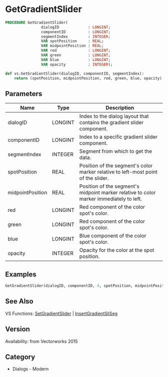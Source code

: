 # GetGradientSlider

```pascal
PROCEDURE GetGradientSlider(
				dialogID             : LONGINT;
				componentID          : LONGINT;
				segmentIndex         : INTEGER;
				VAR spotPosition     : REAL;
				VAR midpointPosition : REAL;
				VAR red              : LONGINT;
				VAR green            : LONGINT;
				VAR blue             : LONGINT;
				VAR opacity          : INTEGER);
```

```python
def vs.GetGradientSlider(dialogID, componentID, segmentIndex):
    return (spotPosition, midpointPosition, red, green, blue, opacity)
```

## Parameters
|Name|Type|Description|
|---|---|---|
|dialogID|LONGINT|Index to the dialog layout that contains the gradient slider component.|
|componentID|LONGINT|Index to a specific gradient slider component.|
|segmentIndex|INTEGER|Segment from which to get the data.|
|spotPosition|REAL|Position of the segment's color marker relative to left-most point of the slider.|
|midpointPosition|REAL|Position of the segment's midpoint marker relative to color marker immediately to left.|
|red|LONGINT|Red component of the color spot's color.|
|green|LONGINT|Red component of the color spot's color.|
|blue|LONGINT|Blue component of the color spot's color.|
|opacity|INTEGER|Opacity for the color at the spot position.|

## Examples
```python
GetGradientSlider(dialogID, componentID, 4, spotPosition, midpointPosition, red, green, blue,opacity);
```

## See Also
VS Functions:
[SetGradientSlider](SetGradientSlider.md) 
| [InsertGradientSliSeg](InsertGradientSliSeg.md)

## Version
Availability: from Vectorworks 2015

## Category
* Dialogs - Modern

